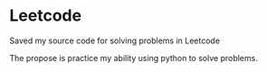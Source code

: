 # Leetcode
Saved my source code for solving problems in Leetcode

The propose is practice my ability using python to solve problems.
